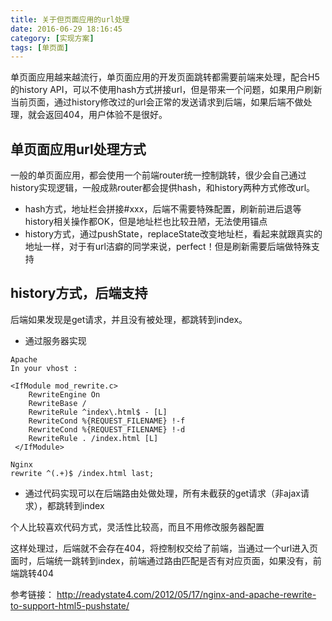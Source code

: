 ```yaml
---
title: 关于但页面应用的url处理
date: 2016-06-29 18:16:45
category: [实现方案]
tags: [单页面]
---
```

单页面应用越来越流行，单页面应用的开发页面跳转都需要前端来处理，配合H5的history API，可以不使用hash方式拼接url，但是带来一个问题，如果用户刷新当前页面，通过history修改过的url会正常的发送请求到后端，如果后端不做处理，就会返回404，用户体验不是很好。

## 单页面应用url处理方式
一般的单页面应用，都会使用一个前端router统一控制跳转，很少会自己通过history实现逻辑，一般成熟router都会提供hash，和history两种方式修改url。
- hash方式，地址栏会拼接#xxx，后端不需要特殊配置，刷新前进后退等history相关操作都OK，但是地址栏也比较丑陋，无法使用锚点
- history方式，通过pushState，replaceState改变地址栏，看起来就跟真实的地址一样，对于有url洁癖的同学来说，perfect！但是刷新需要后端做特殊支持

## history方式，后端支持
后端如果发现是get请求，并且没有被处理，都跳转到index。
- 通过服务器实现

```
Apache
In your vhost :

<IfModule mod_rewrite.c>
    RewriteEngine On
    RewriteBase /
    RewriteRule ^index\.html$ - [L]
    RewriteCond %{REQUEST_FILENAME} !-f
    RewriteCond %{REQUEST_FILENAME} !-d
    RewriteRule . /index.html [L]
 </IfModule>
```
```
Nginx
rewrite ^(.+)$ /index.html last;
```
- 通过代码实现可以在后端路由处做处理，所有未截获的get请求（非ajax请求），都跳转到index

个人比较喜欢代码方式，灵活性比较高，而且不用修改服务器配置

这样处理过，后端就不会存在404，将控制权交给了前端，当通过一个url进入页面时，后端统一跳转到index，前端通过路由匹配是否有对应页面，如果没有，前端跳转404

参考链接：
http://readystate4.com/2012/05/17/nginx-and-apache-rewrite-to-support-html5-pushstate/
